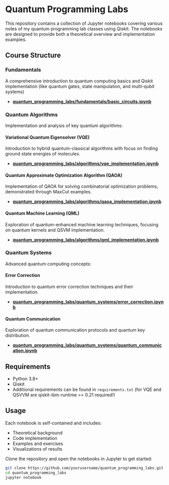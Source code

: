 # Quantum Programming Labs

This repository contains a collection of Jupyter notebooks covering various notes of my quantum programming lab classes using Qiskit. The notebooks are designed to provide both a theoretical overview and implementation examples.

## Course Structure

### Fundamentals
A comprehensive introduction to quantum computing basics and Qiskit implementation (like quantum gates, state manipulation, and multi-qubit systems)
- [**quantum_programming_labs/fundamentals/basic_circuits.ipynb**](fundamentals/basic_circuits.ipynb)

### Quantum Algorithms
Implementation and analysis of key quantum algorithms:

#### Variational Quantum Eigensolver (VQE)
Introduction to hybrid quantum-classical algorithms with focus on finding ground state energies of molecules.
- [**quantum_programming_labs/algorithms/vqe_implementation.ipynb**](algorithms/vqe_implementation.ipynb)

#### Quantum Approximate Optimization Algorithm (QAOA)
Implementation of QAOA for solving combinatorial optimization problems, demonstrated through MaxCut examples.
- [**quantum_programming_labs/algorithms/qaoa_implementation.ipynb**](algorithms/qaoa_implementation.ipynb)

#### Quantum Machine Learning (QML)
Exploration of quantum-enhanced machine learning techniques, focusing on quantum kernels and QSVM implementation.
- [**quantum_programming_labs/algorithms/qml_implementation.ipynb**](algorithms/qml_implementation.ipynb)

### Quantum Systems
Advanced quantum computing concepts:

#### Error Correction
Introduction to quantum error correction techniques and their implementation.
- [**quantum_programming_labs/quantum_systems/error_correction.ipynb**](quantum_systems/error_correction.ipynb)

#### Quantum Communication
Exploration of quantum communication protocols and quantum key distribution.
- [**quantum_programming_labs/quantum_systems/quantum_communication.ipynb**](quantum_systems/quantum_communication.ipynb)

## Requirements
- Python 3.8+
- Qiskit
- Additional requirements can be found in `requirements.txt` (for VQE and QSVVM are qiskit-ibm-runtime == 0.21 required!)

## Usage
Each notebook is self-contained and includes:
- Theoretical background
- Code implementation
- Examples and exercises
- Visualizations of results

Clone the repository and open the notebooks in Jupyter to get started:
```bash
git clone https://github.com/yourusername/quantum_programming_labs.git
cd quantum_programming_labs
jupyter notebook